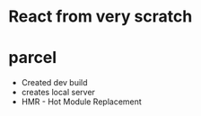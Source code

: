 # React from very scratch

# parcel
- Created dev build
- creates local server
- HMR - Hot Module Replacement 